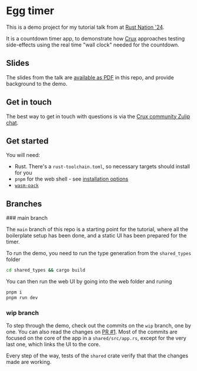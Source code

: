 # Egg timer

This is a demo project for my tutorial talk from at [Rust Nation '24](https://www.rustnationuk.com/).

It is a countdown timer app, to demonstrate how [Crux](https://github.com/redbadger/crux/) approaches testing
side-effects using the real time "wall clock" needed for the countdown.

## Slides

The slides from the talk are [available as PDF](./slides.pdf) in this repo, and provide background to the demo.

## Get in touch

The best way to get in touch with questions is via the [Crux community Zulip chat](http://crux-community.zulipchat.com/).

## Get started

You will need:

- Rust. There's a `rust-toolchain.toml`, so necessary targets should install for you
- `pnpm` for the web shell - see [installation options](https://pnpm.io/installation)
- [`wasm-pack`](https://rustwasm.github.io/wasm-pack/installer/)

## Branches

### main branch

The `main` branch of this repo is a starting point for the tutorial, where
all the boilerplate setup has been done, and a static UI has been prepared
for the timer.

To run the demo, you need to run the type generation from the `shared_types`
folder

```sh
cd shared_types && cargo build
```

You can then run the web UI by going into the web folder and runing

```sh
pnpm i
pnpm run dev
```

### wip branch

To step through the demo, check out the commits on the `wip` branch, one by one. You can also read the changes on [PR #1](https://github.com/charypar/rust-nation-2024-egg-timer/pull/1). Most of the commits are focused on the core of the app in a `shared/src/app.rs`,
except for the very last one, which links the UI to the core.

Every step of the way, tests of the `shared` crate verify that that the changes made are working.
